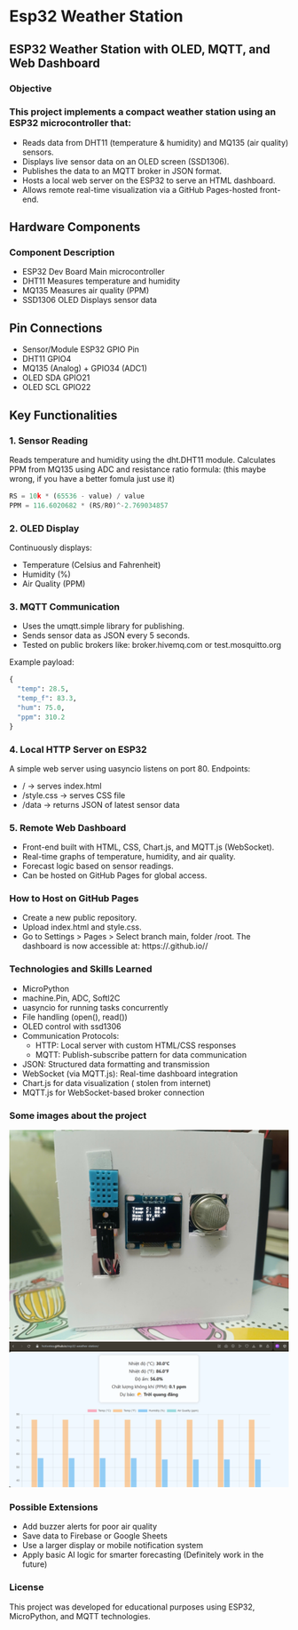 # Esp32 Weather Station
## ESP32 Weather Station with OLED, MQTT, and Web Dashboard
### Objective
### This project implements a compact weather station using an ESP32 microcontroller that:
- Reads data from DHT11 (temperature & humidity) and MQ135 (air quality) sensors.
- Displays live sensor data on an OLED screen (SSD1306).
- Publishes the data to an MQTT broker in JSON format.
- Hosts a local web server on the ESP32 to serve an HTML dashboard.
- Allows remote real-time visualization via a GitHub Pages-hosted front-end.

## Hardware Components
### Component	Description
- ESP32 Dev Board	Main microcontroller
- DHT11	Measures temperature and humidity
- MQ135	Measures air quality (PPM)
- SSD1306 OLED	Displays sensor data
## Pin Connections
- Sensor/Module	ESP32 GPIO Pin
- DHT11	GPIO4
- MQ135 (Analog) + GPIO34 (ADC1)
- OLED SDA	GPIO21
- OLED SCL	GPIO22

## Key Functionalities
### 1. Sensor Reading
Reads temperature and humidity using the dht.DHT11 module.
Calculates PPM from MQ135 using ADC and resistance ratio formula: (this maybe wrong, if you have a better fomula just use it)
```python
RS = 10k * (65536 - value) / value
PPM = 116.6020682 * (RS/R0)^-2.769034857
```
### 2. OLED Display
Continuously displays:
- Temperature (Celsius and Fahrenheit)
- Humidity (%)
- Air Quality (PPM)
### 3. MQTT Communication
- Uses the umqtt.simple library for publishing.
- Sends sensor data as JSON every 5 seconds.
- Tested on public brokers like: broker.hivemq.com or test.mosquitto.org

Example payload:
```python
{
  "temp": 28.5,
  "temp_f": 83.3,
  "hum": 75.0,
  "ppm": 310.2
}
```
### 4. Local HTTP Server on ESP32
A simple web server using uasyncio listens on port 80.
Endpoints:
- / → serves index.html
- /style.css → serves CSS file
- /data → returns JSON of latest sensor data
### 5. Remote Web Dashboard
- Front-end built with HTML, CSS, Chart.js, and MQTT.js (WebSocket).
- Real-time graphs of temperature, humidity, and air quality.
- Forecast logic based on sensor readings.
- Can be hosted on GitHub Pages for global access.

### How to Host on GitHub Pages
- Create a new public repository.
- Upload index.html and style.css.
- Go to Settings > Pages > Select branch main, folder /root.
The dashboard is now accessible at: https://<your-username>.github.io/<repo-name>/
### Technologies and Skills Learned
- MicroPython
- machine.Pin, ADC, SoftI2C
- uasyncio for running tasks concurrently
- File handling (open(), read())
- OLED control with ssd1306
- Communication Protocols:
  - HTTP: Local server with custom HTML/CSS responses
  - MQTT: Publish-subscribe pattern for data communication
- JSON: Structured data formatting and transmission
- WebSocket (via MQTT.js): Real-time dashboard integration
- Chart.js for data visualization ( stolen from internet)
- MQTT.js for WebSocket-based broker connection
### Some images about the project
![Sensor board](image/z6739964476523_3ff79049ff001856ac2eccd038b6a261.jpg) <br>
![Web dashboard](image/Screenshot_2025-06-25_105555.png)
### Possible Extensions
- Add buzzer alerts for poor air quality
- Save data to Firebase or Google Sheets
- Use a larger display or mobile notification system
- Apply basic AI logic for smarter forecasting (Definitely work in the future)
### License
This project was developed for educational purposes using ESP32, MicroPython, and MQTT technologies.
